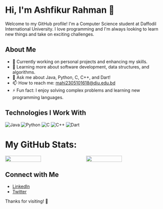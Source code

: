 # Hi, I'm Ashfikur Rahman 👋

Welcome to my GitHub profile! I'm a Computer Science student at Daffodil International University. I love programming and I'm always looking to learn new things and take on exciting challenges.

## About Me

- 🔭 Currently working on personal projects and enhancing my skills.
- 🌱 Learning more about software development, data structures, and algorithms.
- 💬 Ask me about Java, Python, C, C++, and Dart!
- 📫 How to reach me: [mahi2305101618@diu.edu.bd](mailto:mahi2305101618@diu.edu.bd)
- ⚡ Fun fact: I enjoy solving complex problems and learning new programming languages.

## Technologies I Work With

![Java](https://img.shields.io/badge/Java-%23F7DF1E?style=flat&logo=java&logoColor=black)
![Python](https://img.shields.io/badge/Python-%2300BFFF?style=flat&logo=python&logoColor=white)
![C](https://img.shields.io/badge/C-%2300599C?style=flat&logo=c&logoColor=white)
![C++](https://img.shields.io/badge/C%2B%2B-%2300599C?style=flat&logo=c%2B%2B&logoColor=white)
![Dart](https://img.shields.io/badge/Dart-%230175C5?style=flat&logo=dart&logoColor=white)

# My GitHub Stats:

<div style="display: flex; justify-content: space-between;">
  <img src="https://github-readme-stats.vercel.app/api?username=0XpoeticX0&show_icons=true&hide_title=true&count_private=true&hide=prs&theme=radical" width="48%" />
  <img src="https://github-readme-stats.vercel.app/api/top-langs/?username=0XpoeticX0&layout=compact&theme=radical&hide_title=true" width="48%" />
</div>


## Connect with Me

- [LinkedIn]()
- [Twitter]()

Thanks for visiting! 🚀
